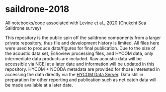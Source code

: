 # saildrone-2018
All notebooks/code associated with Levine et al., 2020 (Chukchi Sea Saildrone survey)

This repository is the public spin off the saildrone components from a larger private repository, thus file and development history is limited. All files here were used to produce data/figures for final publication. Due to the size of the acoustic data set, Echoview processing files, and HYCOM data, only intermediate data products are included. Raw acoustic data will be accessible via NCEI at a later date and information will be updated in this repository. HYCOM + NCODA metadata are provided for those interested in accessing the data directly via the [HYCOM Data Server](https://www.hycom.org/data/glbu0pt08/expt-91pt2). Data still in preparation for other reporting and publication such as net catch data will be made available at a later date.
